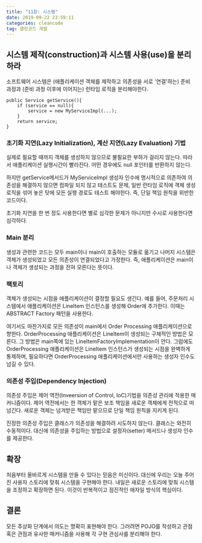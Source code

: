 ```yaml
---
title: "11장: 시스템"
date: 2019-09-22 23:59:11
categories: cleancode
tag: 클린코드 개발
---
```


## 시스템 제작(construction)과 시스템 사용(use)을 분리하라

소프트웨어 시스템은 (애플리케이션 객체를 제작하고 의존성을 서로 '연결'하는) 준비 과정과 (준비 과정 이후에 이어지는) 런타임 로직을 분리해야한다.

```
public Service getService(){
	if (service == null){
		service = new MyServiceImpl(...);
	}
	return service;
}
```

### 초기화 지연(Lazy Initialization), 계산 지연(Lazy Evaluation) 기법

실제로 필요할 때까지 객체를 생성하지 않으므로 불필요한 부하가 걸리지 않는다. 따라서 애플리케이션 실행시간이 빨라진다. 어떤 경우에도 null 포인터를 반환하지 않는다.

하지만 getService메서드가 MyServiceImpl 생성자 인수에 명시적으로 의존하여 의존성을 해결하지 않으면 컴파일 되지 않고 테스트도 문제, 일반 런타임 로직에 객체 생성 로직을 섞어 놓은 탓에 모든 실행 경로도 테스트 해야한다. 즉, 단일 책임 원칙을 위반한 코드이다.

초기화 지연을 한 번 정도 사용한다면 별로 심각한 문제가 아니지만 수시로 사용한다면 심각하다.

### Main 분리

생성과 관련한 코드는 모두 main이나 main이 호출하는 모듈로 옮기고 나머지 시스템은 객체가 생성되었고 모든 의존성이 연결되었다고 가정한다. 즉, 애플리케이션은 main이나 객체가 생성되는 과정을 전혀 모른다는 뜻이다.

### 팩토리

객체가 생성되는 시점을 애플리케이션이 결정할 필요도 생긴다. 예를 들어, 주문처리 시스템에서 애플리케이션은 LineItem 인스턴스를 생성해 Order에 추가한다. 이때는 ABSTRACT Factory 패턴을 사용한다.

여기서도 마찬가지로 모든 의존성이 main에서 Order Processing 애플리케이션으로 향한다. OrderProcessing 애플리케이션은 LineItem이 생성되는 구체적인 방법은 모른다. 그 방법은 main쪽에 있는 LineItemFactoryImplementation이 안다. 그럼에도 OrderProcessing 애플리케이션은 LineItem 인스턴스가 생성되는 시점을 완벽하게 통제하며, 필요하다면 OrderProcessing 애플리케이션에서만 사용하는 생성자 인수도 넘길 수 있다. 

### 의존성 주입(Dependency Injection)

의존성 주입은 제어 역전(Inveersion of Control, IoC)기법을 의존성 관리에 적용한 매커니즘이다. 제어 역전에서는 한 객체가 맡은 보조 책임을 새로운 객체에게 전적으로 떠넘긴다. 새로운 객체는 넘겨받은 책임만 맡으므로 단일 책임 원칙을 지키게 된다.

진정한 의존성 주입은 클래스가 의존성을 해결하려 시도하지 않는다. 클래스는 와전히 수동적이다. 대신에 의존성을 주입하는 방법으로 설정자(setter) 메서드나 생성자 인수를 제공한다.

## 확장

처음부터 올바르게 시스템을 만들 수 있다는 믿음은 미신이다. 대신에 우리는 오늘 주어진 사용자 스토리에 맞춰 시스템을 구현해야 한다. 내일은 새로운 스토리에 맞춰 시스템을 조정하고 확장하면 된다. 이것이 반복적이고 점진적인 애자일 방식의 핵심이다.

## 결론

모든 추상화 단계에서 의도는 명확히 표현해야 한다. 그러려면 POJO를 작성하고 관점 혹은 관점과 유사한 매커니즘을 사용해 각 구현 관심사를 분리해야 한다.

